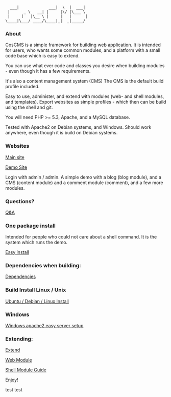 


	  ___|             ___|  \  |  ___|  
	 |      _ \   __| |     |\/ |\___ \  
	 |     (   |\__ \ |     |   |      | 
	\____|\___/ ____/\____|_|  _|_____/  

### About

CosCMS is a simple framework for building web application.
It is intended for users, who wants some common modules, and a platform 
with a small code base which is easy to extend.

You can use what ever code and classes you desire when building 
modules - even though it has a few requirements. 
 
It's also a content management system (CMS) 
The CMS is the default build profile included.
 
Easy to use, administer, and extend with modules 
(web- and shell modules, and templates). 
Export websites as simple profiles - which then can be build 
using the shell and git. 

You will need PHP >= 5.3, Apache, and a MySQL database. 

Tested with Apache2 on Debian systems, and Windows. 
Should work anywhere, even though it is build on Debian systems.  

### Websites

[Main site](http://www.coscms.org)

[Demo Site](http://demo.coscms.org/) 

Login with admin / admin. A simple demo with a blog (blog module),
and a CMS (content module) and a comment module (comment), 
and a few more modules. 

### Questions?

[Q&A](http://www.coscms.org/questions/index) 


### One package install

Intended for people who could not care about a shell command. 
It is the system which runs the demo. 

[Easy install](http://www.coscms.org/content/article/view/37/Easy-Install)

### Dependencies when building: 

[Dependencies](http://www.coscms.org/content/article/view/43/Dependencies)

### Build Install Linux / Unix 

[Ubuntu / Debian / Linux Install](http://www.coscms.org/content/article/view/26/Debian--Ubuntu-install)

### Windows

[Windows apache2 easy server setup](http://www.coscms.org/content/article/view/71/Windows-Apache2-Easy-Server-Setup)

### Extending: 

[Extend](http://www.coscms.org/content/article/view/40/Extend)

[Web Module](http://www.coscms.org/content/article/view/27/Web-Module-Guide)

[Shell Module Guide](http://www.coscms.org/content/article/view/60/Shell-Module-Guide)

Enjoy!

test
test


